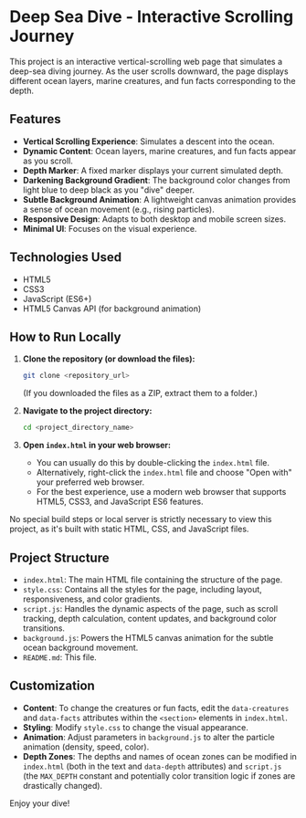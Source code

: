 # Deep Sea Dive - Interactive Scrolling Journey

This project is an interactive vertical-scrolling web page that simulates a deep-sea diving journey. As the user scrolls downward, the page displays different ocean layers, marine creatures, and fun facts corresponding to the depth.

## Features

- **Vertical Scrolling Experience**: Simulates a descent into the ocean.
- **Dynamic Content**: Ocean layers, marine creatures, and fun facts appear as you scroll.
- **Depth Marker**: A fixed marker displays your current simulated depth.
- **Darkening Background Gradient**: The background color changes from light blue to deep black as you "dive" deeper.
- **Subtle Background Animation**: A lightweight canvas animation provides a sense of ocean movement (e.g., rising particles).
- **Responsive Design**: Adapts to both desktop and mobile screen sizes.
- **Minimal UI**: Focuses on the visual experience.

## Technologies Used

- HTML5
- CSS3
- JavaScript (ES6+)
- HTML5 Canvas API (for background animation)

## How to Run Locally

1.  **Clone the repository (or download the files):**
    ```bash
    git clone <repository_url>
    ```
    (If you downloaded the files as a ZIP, extract them to a folder.)

2.  **Navigate to the project directory:**
    ```bash
    cd <project_directory_name>
    ```

3.  **Open `index.html` in your web browser:**
    - You can usually do this by double-clicking the `index.html` file.
    - Alternatively, right-click the `index.html` file and choose "Open with" your preferred web browser.
    - For the best experience, use a modern web browser that supports HTML5, CSS3, and JavaScript ES6 features.

No special build steps or local server is strictly necessary to view this project, as it's built with static HTML, CSS, and JavaScript files.

## Project Structure

-   `index.html`: The main HTML file containing the structure of the page.
-   `style.css`: Contains all the styles for the page, including layout, responsiveness, and color gradients.
-   `script.js`: Handles the dynamic aspects of the page, such as scroll tracking, depth calculation, content updates, and background color transitions.
-   `background.js`: Powers the HTML5 canvas animation for the subtle ocean background movement.
-   `README.md`: This file.

## Customization

-   **Content**: To change the creatures or fun facts, edit the `data-creatures` and `data-facts` attributes within the `<section>` elements in `index.html`.
-   **Styling**: Modify `style.css` to change the visual appearance.
-   **Animation**: Adjust parameters in `background.js` to alter the particle animation (density, speed, color).
-   **Depth Zones**: The depths and names of ocean zones can be modified in `index.html` (both in the text and `data-depth` attributes) and `script.js` (the `MAX_DEPTH` constant and potentially color transition logic if zones are drastically changed).

Enjoy your dive!

